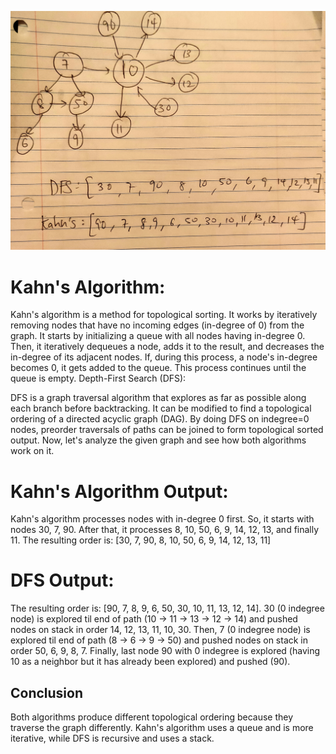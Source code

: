 ![alt text](https://github.com/agrikatheprogrammer/CS146/blob/main/EC/TopologicalSort/IMG_20240411_200413.jpg)

# Kahn's Algorithm:

Kahn's algorithm is a method for topological sorting. It works by iteratively removing nodes that have no incoming edges (in-degree of 0) from the graph.
It starts by initializing a queue with all nodes having in-degree 0. Then, it iteratively dequeues a node, adds it to the result, and decreases the in-degree of its adjacent nodes.
If, during this process, a node's in-degree becomes 0, it gets added to the queue. This process continues until the queue is empty.
Depth-First Search (DFS):

DFS is a graph traversal algorithm that explores as far as possible along each branch before backtracking. It can be modified to find a topological ordering of a directed acyclic graph (DAG). By doing DFS on indegree=0 nodes, preorder traversals of paths can be joined to form topological sorted output.
Now, let's analyze the given graph and see how both algorithms work on it.
                         
# Kahn's Algorithm Output:

Kahn's algorithm processes nodes with in-degree 0 first. So, it starts with nodes 30, 7, 90.
After that, it processes 8, 10, 50, 6, 9, 14, 12, 13, and finally 11.
The resulting order is: [30, 7, 90, 8, 10, 50, 6, 9, 14, 12, 13, 11]

# DFS Output:
The resulting order is:  [90, 7, 8, 9, 6, 50, 30, 10, 11, 13, 12, 14]. 30 (0 indegree node) is explored til end of path (10 -> 11 -> 13 -> 12 -> 14) and pushed nodes on stack in order 14, 12, 13, 11, 10, 30. Then, 7 (0 indegree node) is explored til end of path (8 -> 6 -> 9 -> 50) and pushed nodes on stack in order 50, 6, 9, 8, 7. Finally, last node 90 with 0 indegree is explored (having 10 as a neighbor but it has already been explored) and pushed (90).

## Conclusion
Both algorithms produce different topological ordering because they traverse the graph differently. Kahn's algorithm uses a queue and is more iterative, while DFS is recursive and uses a stack.

